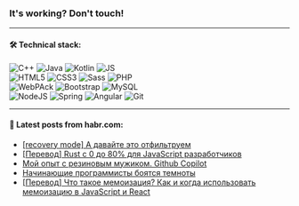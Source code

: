 ### It's working? Don't touch!

---

#### 🛠️ Technical stack:

![C++](https://img.shields.io/badge/C++-informational?logo=c%2B%2B&style=flat&logoColor=white&color=9C033A)
![Java](https://img.shields.io/badge/Java-informational?logo=java&style=flat&logoColor=white&color=007396)
![Kotlin](https://img.shields.io/badge/Kotlin-informational?logo=Kotlin&style=flat&logoColor=white&color=0095D5)
![JS](https://img.shields.io/badge/JS-informational?logo=javaScript&style=flat&logoColor=black&color=F7Df1E) <br>
![HTML5](https://img.shields.io/badge/HTML5-informational?logo=html5&style=flat&logoColor=white&color=E34F26)
![CSS3](https://img.shields.io/badge/CSS3-informational?logo=css3&style=flat&logoColor=white&color=157286)
![Sass](https://img.shields.io/badge/Saas-informational?logo=sass&style=flat&logoColor=white&color=hotpink)
![PHP](https://img.shields.io/badge/PHP-informational?logo=php&style=flat&logoColor=white&color=777BB4) <br>
![WebPAck](https://img.shields.io/badge/WebPack-informational?logo=webPack&style=flat&logoColor=white&color=FF6F00)
![Bootstrap](https://img.shields.io/badge/Bootstrap-informational?logo=Bootstrap&style=flat&logoColor=white&color=7952B3)
![MySQL](https://img.shields.io/badge/MySQL-informational?logo=MySQL&style=flat&logoColor=white&color=00f) <br>
![NodeJS](https://img.shields.io/badge/NodeJS-informational?logo=node.js&style=flat&logoColor=white&color=43853D)
![Spring](https://img.shields.io/badge/Spring-informational?logo=Spring&style=flat&logoColor=white&color=0A9EDC)
![Angular](https://img.shields.io/badge/Vue-informational?logo=vue.js&style=flat&logoColor=white&color=red)
![Git](https://img.shields.io/badge/Git-informational?logo=git&style=flat&logoColor=white&color=darkorange)

___

#### 💬 Latest posts from habr.com:

<!-- BLOG-POST-LIST:START -->
- [[recovery mode] А давайте это отфильтруем](https://habr.com/ru/post/666582/?utm_source=habrahabr&utm_medium=rss&utm_campaign=666582)
- [[Перевод] Rust с 0 до 80% для JavaScript разработчиков](https://habr.com/ru/post/666246/?utm_source=habrahabr&utm_medium=rss&utm_campaign=666246)
- [Мой опыт с резиновым мужиком. Github Copilot](https://habr.com/ru/post/666538/?utm_source=habrahabr&utm_medium=rss&utm_campaign=666538)
- [Начинающие программисты боятся темноты](https://habr.com/ru/post/666528/?utm_source=habrahabr&utm_medium=rss&utm_campaign=666528)
- [[Перевод] Что такое мемоизация? Как и когда использовать мемоизацию в JavaScript и React](https://habr.com/ru/post/666522/?utm_source=habrahabr&utm_medium=rss&utm_campaign=666522)
<!-- BLOG-POST-LIST:END -->
